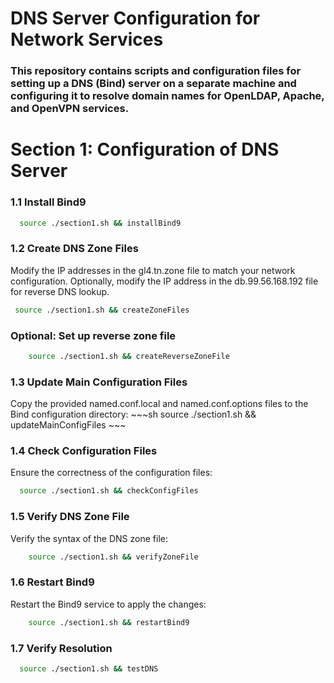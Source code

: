 # DNS Server Configuration for Network Services
### This repository contains scripts and configuration files for setting up a DNS (Bind) server on a separate machine and configuring it to resolve domain names for OpenLDAP, Apache, and OpenVPN services.

# Section 1: Configuration of DNS Server
 ### 1.1 Install Bind9
~~~sh
  source ./section1.sh && installBind9
~~~
 ### 1.2 Create DNS Zone Files
  Modify the IP addresses in the gl4.tn.zone file to match your network configuration.
  Optionally, modify the IP address in the db.99.56.168.192 file for reverse DNS lookup. 
 ~~~sh 
  source ./section1.sh && createZoneFiles
  ~~~
 ### Optional: Set up reverse zone file 
~~~sh
    source ./section1.sh && createReverseZoneFile
~~~
 ### 1.3 Update Main Configuration Files
 Copy the provided named.conf.local and named.conf.options files to the Bind configuration directory:
    ~~~sh
        source ./section1.sh && updateMainConfigFiles
    ~~~
  
 ### 1.4 Check Configuration Files
Ensure the correctness of the configuration files:
~~~sh
  source ./section1.sh && checkConfigFiles
~~~~
 ### 1.5 Verify DNS Zone File
Verify the syntax of the DNS zone file:
~~~sh
    source ./section1.sh && verifyZoneFile
~~~~
 ### 1.6 Restart Bind9
 Restart the Bind9 service to apply the changes:
~~~sh
    source ./section1.sh && restartBind9
~~~~


 ### 1.7 Verify Resolution
  ~~~sh
    source ./section1.sh && testDNS
  ~~~~